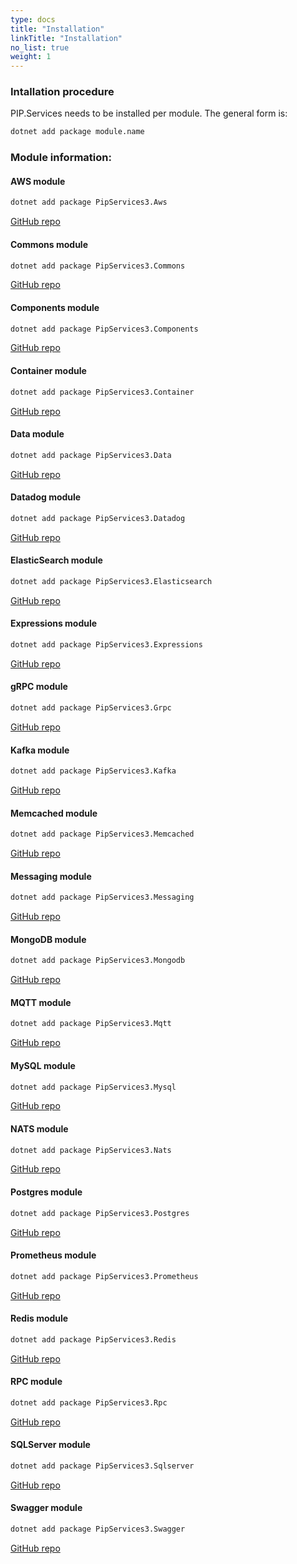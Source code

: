 ```yaml
---
type: docs
title: "Installation"
linkTitle: "Installation" 
no_list: true
weight: 1
---
```


### Intallation procedure

PIP.Services needs to be installed per module. The general form is:

```bash
dotnet add package module.name
```

### Module information:


#### AWS module

```bash
dotnet add package PipServices3.Aws
```
[GitHub repo](https://github.com/pip-services3-dotnet/pip-services3-aws-dotnet)

#### Commons module

```bash
dotnet add package PipServices3.Commons
```
[GitHub repo](https://github.com/pip-services3-dotnet/pip-services3-commons-dotnet)

#### Components module 
```bash
dotnet add package PipServices3.Components
```
[GitHub repo](https://github.com/pip-services3-dotnet/pip-services3-components-dotnet)

#### Container module
```bash
dotnet add package PipServices3.Container
```
[GitHub repo](https://github.com/pip-services3-dotnet/pip-services3-container-dotnet)

#### Data module
```bash
dotnet add package PipServices3.Data
```
[GitHub repo](https://github.com/pip-services3-dotnet/pip-services3-data-dotnet)

#### Datadog module
```bash
dotnet add package PipServices3.Datadog
```
[GitHub repo](https://github.com/pip-services3-dotnet/pip-services3-datadog-dotnet)

#### ElasticSearch module
```bash
dotnet add package PipServices3.Elasticsearch
```
[GitHub repo](https://github.com/pip-services3-dotnet/pip-services3-elasticsearch-dotnet)

#### Expressions module
```bash
dotnet add package PipServices3.Expressions
```
[GitHub repo](https://github.com/pip-services3-dotnet/pip-services3-expressions-dotnet)

#### gRPC module
```bash
dotnet add package PipServices3.Grpc
```
[GitHub repo](https://github.com/pip-services3-dotnet/pip-services3-grpc-dotnet)

#### Kafka module
```bash
dotnet add package PipServices3.Kafka
```
[GitHub repo](https://github.com/pip-services3-dotnet/pip-services3-kafka-dotnet)

#### Memcached module
```bash
dotnet add package PipServices3.Memcached
```
[GitHub repo](https://github.com/pip-services3-dotnet/pip-services3-memcached-dotnet)

#### Messaging module
```bash
dotnet add package PipServices3.Messaging
```
[GitHub repo](https://github.com/pip-services3-dotnet/pip-services3-messaging-dotnet)

#### MongoDB module
```bash
dotnet add package PipServices3.Mongodb
```
[GitHub repo](https://github.com/pip-services3-dotnet/pip-services3-mongodb-dotnet)

#### MQTT module
```bash
dotnet add package PipServices3.Mqtt
```
[GitHub repo](https://github.com/pip-services3-dotnet/pip-services3-mqtt-dotnet)

#### MySQL module
```bash
dotnet add package PipServices3.Mysql
```
[GitHub repo](https://github.com/pip-services3-dotnet/pip-services3-mysql-dotnet)

#### NATS module
```bash
dotnet add package PipServices3.Nats
```
[GitHub repo](https://github.com/pip-services3-dotnet/pip-services3-nats-dotnet)

#### Postgres module
```bash
dotnet add package PipServices3.Postgres
```
[GitHub repo](https://github.com/pip-services3-dotnet/pip-services3-postgres-dotnet)

#### Prometheus module
```bash
dotnet add package PipServices3.Prometheus
```
[GitHub repo](https://github.com/pip-services3-dotnet/pip-services3-prometheus-dotnet)

#### Redis module
```bash
dotnet add package PipServices3.Redis
```
[GitHub repo](https://github.com/pip-services3-dotnet/pip-services3-redis-dotnet)

#### RPC module
```bash
dotnet add package PipServices3.Rpc
```
[GitHub repo](https://github.com/pip-services3-dotnet/pip-services3-rpc-dotnet)

#### SQLServer module
```bash
dotnet add package PipServices3.Sqlserver
```
[GitHub repo](https://github.com/pip-services3-dotnet/pip-services3-sqlserver-dotnet)


#### Swagger module
```bash
dotnet add package PipServices3.Swagger
```
[GitHub repo](https://github.com/pip-services3-dotnet/pip-services3-swagger-dotnet)
